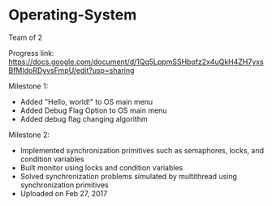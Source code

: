 # Operating-System
Team of 2

Progress link: https://docs.google.com/document/d/1Qq5LppmSSHbofz2x4uQkH4ZH7yxsBfMIdoRDyvsFmpU/edit?usp=sharing

Milestone 1:
  - Added "Hello, world!" to OS main menu
  - Added Debug Flag Option to OS main menu
  - Added debug flag changing algorithm

Milestone 2:
  - Implemented synchronization primitives such as semaphores, locks, and condition variables
  - Built monitor using locks and condition variables
  - Solved synchronization problems simulated by multithread using synchronization primitives
  - Uploaded on Feb 27, 2017
